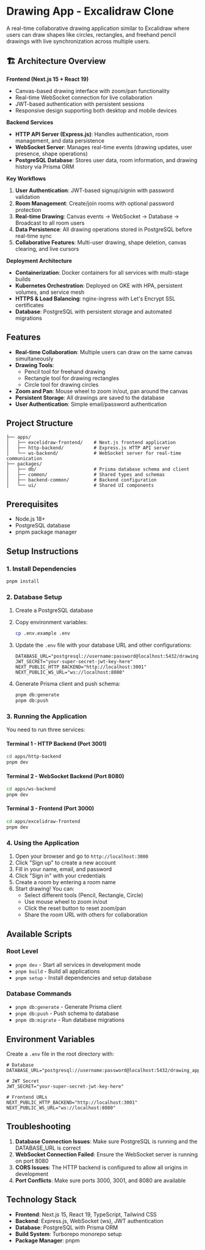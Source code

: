 # Drawing App - Excalidraw Clone

A real-time collaborative drawing application similar to Excalidraw where users can draw shapes like circles, rectangles, and freehand pencil drawings with live synchronization across multiple users.

## 🏗️ Architecture Overview

**Frontend (Next.js 15 + React 19)**
- Canvas-based drawing interface with zoom/pan functionality
- Real-time WebSocket connection for live collaboration
- JWT-based authentication with persistent sessions
- Responsive design supporting both desktop and mobile devices

**Backend Services**
- **HTTP API Server (Express.js)**: Handles authentication, room management, and data persistence
- **WebSocket Server**: Manages real-time events (drawing updates, user presence, shape operations)
- **PostgreSQL Database**: Stores user data, room information, and drawing history via Prisma ORM

**Key Workflows**
1. **User Authentication**: JWT-based signup/signin with password validation
2. **Room Management**: Create/join rooms with optional password protection
3. **Real-time Drawing**: Canvas events → WebSocket → Database → Broadcast to all room users
4. **Data Persistence**: All drawing operations stored in PostgreSQL before real-time sync
5. **Collaborative Features**: Multi-user drawing, shape deletion, canvas clearing, and live cursors

**Deployment Architecture**
- **Containerization**: Docker containers for all services with multi-stage builds
- **Kubernetes Orchestration**: Deployed on GKE with HPA, persistent volumes, and service mesh
- **HTTPS & Load Balancing**: nginx-ingress with Let's Encrypt SSL certificates
- **Database**: PostgreSQL with persistent storage and automated migrations

## Features

- **Real-time Collaboration**: Multiple users can draw on the same canvas simultaneously
- **Drawing Tools**: 
  - Pencil tool for freehand drawing
  - Rectangle tool for drawing rectangles
  - Circle tool for drawing circles
- **Zoom and Pan**: Mouse wheel to zoom in/out, pan around the canvas
- **Persistent Storage**: All drawings are saved to the database
- **User Authentication**: Simple email/password authentication

## Project Structure

```
├── apps/
│   ├── excelidraw-frontend/    # Next.js frontend application
│   ├── http-backend/           # Express.js HTTP API server
│   └── ws-backend/             # WebSocket server for real-time communication
├── packages/
│   ├── db/                     # Prisma database schema and client
│   ├── common/                 # Shared types and schemas
│   ├── backend-common/         # Backend configuration
│   └── ui/                     # Shared UI components
```

## Prerequisites

- Node.js 18+ 
- PostgreSQL database
- pnpm package manager

## Setup Instructions

### 1. Install Dependencies

```bash
pnpm install
```

### 2. Database Setup

1. Create a PostgreSQL database
2. Copy environment variables:
   ```bash
   cp .env.example .env
   ```
3. Update the `.env` file with your database URL and other configurations:
   ```
   DATABASE_URL="postgresql://username:password@localhost:5432/drawing_app"
   JWT_SECRET="your-super-secret-jwt-key-here"
   NEXT_PUBLIC_HTTP_BACKEND="http://localhost:3001"
   NEXT_PUBLIC_WS_URL="ws://localhost:8080"
   ```

4. Generate Prisma client and push schema:
   ```bash
   pnpm db:generate
   pnpm db:push
   ```

### 3. Running the Application

You need to run three services:

#### Terminal 1 - HTTP Backend (Port 3001)
```bash
cd apps/http-backend
pnpm dev
```

#### Terminal 2 - WebSocket Backend (Port 8080)
```bash
cd apps/ws-backend
pnpm dev
```

#### Terminal 3 - Frontend (Port 3000)
```bash
cd apps/excelidraw-frontend
pnpm dev
```

### 4. Using the Application

1. Open your browser and go to `http://localhost:3000`
2. Click "Sign up" to create a new account
3. Fill in your name, email, and password
4. Click "Sign in" with your credentials
5. Create a room by entering a room name
6. Start drawing! You can:
   - Select different tools (Pencil, Rectangle, Circle)
   - Use mouse wheel to zoom in/out
   - Click the reset button to reset zoom/pan
   - Share the room URL with others for collaboration

## Available Scripts

### Root Level
- `pnpm dev` - Start all services in development mode
- `pnpm build` - Build all applications
- `pnpm setup` - Install dependencies and setup database

### Database Commands
- `pnpm db:generate` - Generate Prisma client
- `pnpm db:push` - Push schema to database
- `pnpm db:migrate` - Run database migrations

## Environment Variables

Create a `.env` file in the root directory with:

```env
# Database
DATABASE_URL="postgresql://username:password@localhost:5432/drawing_app"

# JWT Secret
JWT_SECRET="your-super-secret-jwt-key-here"

# Frontend URLs
NEXT_PUBLIC_HTTP_BACKEND="http://localhost:3001"
NEXT_PUBLIC_WS_URL="ws://localhost:8080"
```

## Troubleshooting

1. **Database Connection Issues**: Make sure PostgreSQL is running and the DATABASE_URL is correct
2. **WebSocket Connection Failed**: Ensure the WebSocket server is running on port 8080
3. **CORS Issues**: The HTTP backend is configured to allow all origins in development
4. **Port Conflicts**: Make sure ports 3000, 3001, and 8080 are available

## Technology Stack

- **Frontend**: Next.js 15, React 19, TypeScript, Tailwind CSS
- **Backend**: Express.js, WebSocket (ws), JWT authentication
- **Database**: PostgreSQL with Prisma ORM
- **Build System**: Turborepo monorepo setup
- **Package Manager**: pnpm